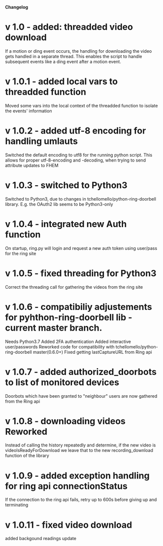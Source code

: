 **Changelog**

# v 1.0 - added: threadded video download

If a motion or ding event occurs, the handling for downloading the video gets handled in a separate thread. This enables the script to handle subsequent events like a ding event after a motion event.

# v 1.0.1 - added local vars to threadded function
Moved some vars into the local context of the threadded function to isolate the events' information

# v 1.0.2 - added utf-8 encoding for handling umlauts
Switched the default encoding to utf8 for the running python script. This allows for proper utf-8-encoding and -decoding, when trying to send attribute updates to FHEM

# v 1.0.3 - switched to Python3
Switched to Python3, due to changes in tchellomello/python-ring-doorbell
library. E.g. the OAuth2 lib seems to be Python3-only

# v 1.0.4 - integrated new Auth function
On startup, ring.py will login and request a new auth token using user/pass for the ring site

# v 1.0.5 - fixed threading for Python3
Correct the threading call for gathering the videos from the ring site

# v 1.0.6 - compatibiliy adjustements for pyhthon-ring-doorbell lib - current master branch.
Needs Python3.7
Added 2FA authentication
Added interactive user/passwords
Reworked code for compatibility with tchellomello/python-ring-doorbell master(0.6.0+)
Fixed getting lastCaptureURL from Ring api

# v 1.0.7 - added authorized_doorbots to list of monitored devices
Doorbots which have been granted to "neighbour" users are now gathered from
the Ring api

# v 1.0.8 - downloading videos Reworked
Instead of calling the history repeatedly and determine, if the new video is videoIsReadyForDownload
we leave that to the new recording_download function of the library

# v 1.0.9 - added exception handling for ring api connectionStatus
If the connection to the ring api fails, retry up to 600s before giving up and terminating

# v 1.0.11 - fixed video download
added backgound readings update

